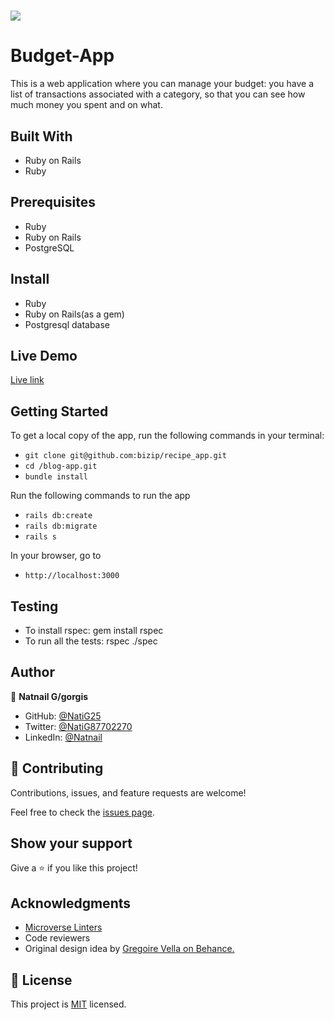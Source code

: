 # ![](https://img.shields.io/badge/Microverse-blueviolet) 

# Budget-App

This is a web application where you can manage your budget: you have a list of transactions associated with a category, so that you can see how much money you spent and on what.

## Built With

- Ruby on Rails
- Ruby

## Prerequisites

- Ruby
- Ruby on Rails
- PostgreSQL

## Install

- Ruby
- Ruby on Rails(as a gem)
- Postgresql database

## Live Demo
[Live link](https://budget-app-nati.herokuapp.com/)

## Getting Started


To get a local copy of the app, run the following commands in your terminal:
- `git clone git@github.com:bizip/recipe_app.git`
- `cd /blog-app.git`
- `bundle install`

Run the following commands to run the app

- `rails db:create`
- `rails db:migrate`
- `rails s`

In your browser, go to

- `http://localhost:3000`

## Testing
- To install rspec: gem install rspec
- To run all the tests: rspec ./spec


## Author

👤 **Natnail G/gorgis**

- GitHub: [@NatiG25](https://github.com/NatiG25)
- Twitter: [@NatiG87702270](https://twitter.com/NatiG87702270)
- LinkedIn: [@Natnail](https://www.linkedin.com/in/natnailgorgis/ )

## 🤝 Contributing

Contributions, issues, and feature requests are welcome!

Feel free to check the [issues page](https://github.com/aimalamiri/Ruby-Catalog/issues).

## Show your support

Give a ⭐️ if you like this project!

## Acknowledgments

- [Microverse Linters](https://www.microverse.org/)
- Code reviewers
- Original design idea by [Gregoire Vella on Behance.](https://www.behance.net/gregoirevella)

## 📝 License

This project is [MIT](./MIT.md) licensed.
